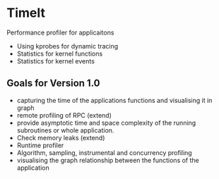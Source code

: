 # TimeIt
Performance profiler for applicaitons

- Using kprobes for dynamic tracing
- Statistics for kernel functions
- Statistics for kernel events


## Goals for Version 1.0
- capturing the time of the applications functions and visualising it in graph
- remote profiling of RPC (extend)
- provide asymptotic time and space complexity of the running subroutines or whole application. 
- Check memory leaks (extend)
- Runtime profiler
- Algorithm, sampling, instrumental and concurrency profiling
- visualising the graph relationship between the functions of the application
